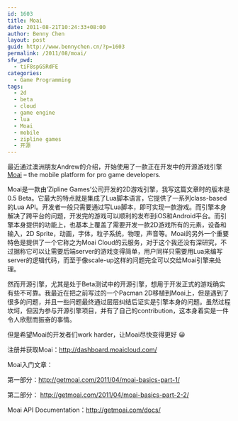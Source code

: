 ```yaml
---
id: 1603
title: Moai
date: 2011-08-21T10:24:33+08:00
author: Benny Chen
layout: post
guid: http://www.bennychen.cn/?p=1603
permalink: /2011/08/moai/
sfw_pwd:
  - tiF8spGSRdFE
categories:
  - Game Programming
tags:
  - 2d
  - beta
  - cloud
  - game engine
  - lua
  - Moai
  - mobile
  - zipline games
  - 开源
---
```

最近通过澳洲朋友Andrew的介绍，开始使用了一款正在开发中的开源游戏引擎<a href="http://getmoai.com" target="_blank">Moai</a> &#8211; the mobile platform for pro game developers.

Moai是一款由&#8217;Zipline Games&#8217;公司开发的2D游戏引擎，我写这篇文章时的版本是0.5 Beta。它最大的特点就是集成了Lua脚本语言，它提供了一系列class-based的Lua API。开发者一般只需要通过写Lua脚本，即可实现一款游戏。而引擎本身解决了跨平台的问题，开发完的游戏可以顺利的发布到iOS和Android平台。而引擎本身提供的功能上，也基本上覆盖了需要开发一款2D游戏所有的元素，设备和输入，2D Sprite，动画，字体，粒子系统，物理，声音等。Moai的另外一个重要特色是提供了一个它称之为Moai Cloud的云服务，对于这个我还没有深研究，不过据称它可以让需要后端server的游戏变得简单，用户同样只需要用Lua来编写server的逻辑代码，而至于像scale-up这样的问题完全可以交给Moai引擎来处理。

然而开源引擎，尤其是处于Beta测试中的开源引擎，想用于开发正式的游戏确实有些不可靠。我最近在把之前写过的一个Pacman 2D移植到Moai上，但是遇到了很多的问题，并且一些问题最终通过层层纠结后证实是引擎本身的问题。虽然过程坎坷，但因为参与开源引擎项目，并有了自己的contribution，这本身着实是一件令人欣慰而振奋的事情。

但是希望Moai的开发者们work harder，让Moai尽快变得更好 😀

注册并获取Moai：<a href="http://dashboard.moaicloud.com/" target="_blank">http://dashboard.moaicloud.com/</a>

Moai入门文章：
  
第一部分：<a href="http://getmoai.com/2011/04/moai-basics-part-1/" target="_blank">http://getmoai.com/2011/04/moai-basics-part-1/</a>
  
第二部分： <a href="http://getmoai.com/2011/04/moai-basics-part-2-2/" target="_blank">http://getmoai.com/2011/04/moai-basics-part-2-2/</a>

Moai API Documentation：<a href="http://getmoai.com/docs/ " target="_blank">http://getmoai.com/docs/</a>